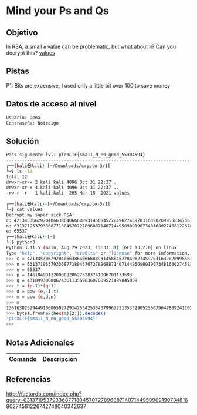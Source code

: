 # Mind your Ps and Qs
## Objetivo
In RSA, a small `e` value can be problematic, but what about `N`? Can you decrypt this? [values](https://mercury.picoctf.net/static/bf5e2c8811afb4669f4a6850e097e8aa/values)
## Pistas
P1: Bits are expensive, I used only a little bit over 100 to save money
## Datos de acceso al nivel
```bash
Usuario: Dena
Contraseña: Notedigo
```
## Solución
```bash
Pass siguiente lvl: picoCTF{sma11_N_n0_g0od_55304594}
--------------------------------------------------------------------------------------
┌──(kali㉿kali)-[~/Downloads/crypto-3/1]
└─$ ls -la
total 12
drwxr-xr-x 2 kali kali 4096 Oct 31 22:37 .
drwxr-xr-x 4 kali kali 4096 Oct 31 22:37 ..
-rw-r--r-- 1 kali kali  205 Mar 15  2021 values
                                                                                                                     
┌──(kali㉿kali)-[~/Downloads/crypto-3/1]
└─$ cat values  
Decrypt my super sick RSA:
c: 421345306292040663864066688931456845278496274597031632020995583473619804626233684
n: 631371953793368771804570727896887140714495090919073481680274581226742748040342637
e: 65537                                                                                                                     
┌──(kali㉿kali)-[~]
└─$ python3       
Python 3.11.5 (main, Aug 29 2023, 15:31:31) [GCC 13.2.0] on linux
Type "help", "copyright", "credits" or "license" for more information.
>>> c = 421345306292040663864066688931456845278496274597031632020995583473619804626233684
>>> n = 631371953793368771804570727896887140714495090919073481680274581226742748040342637
>>> e = 65537
>>> p = 1461849912200000206276283741896701133693
>>> q = 431899300006243611356963607089521499045809
>>> t = (p-1)*(q-1)
>>> d = pow (e,-1,t)
>>> m = pow (c,d,n)
>>> m
13016382529449106065927291425342535437996222135352905256639647889241102700065917
>>> bytes.fromhex(hex(m)[2:]).decode()
'picoCTF{sma11_N_n0_g0od_55304594}'
>>> 
```
## Notas Adicionales

| Comando  | Descripción | 
|------------|--------------|

## Referencias 
http://factordb.com/index.php?query=631371953793368771804570727896887140714495090919073481680274581226742748040342637
